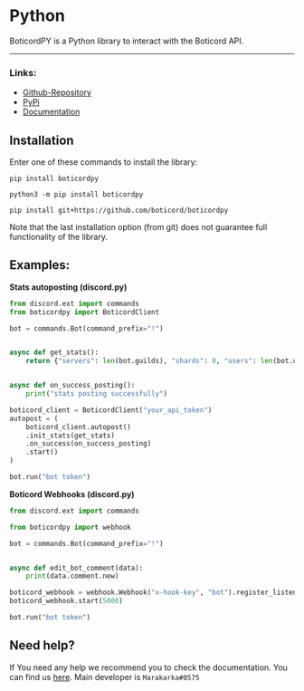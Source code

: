 # Python
BoticordPY is a Python library to interact with the Boticord API.

____

### Links:

- [Github-Repository](https://github.com/boticord/boticordpy) 
- [PyPi](https://pypi.org/project/boticordpy) 
- [Documentation](https://py.boticord.top/) 


## Installation

Enter one of these commands to install the library:

```
pip install boticordpy
```

```
python3 -m pip install boticordpy
```

```
pip install git+https://github.com/boticord/boticordpy
```

Note that the last installation option (from git) does not guarantee full functionality of the library.

## Examples:
**Stats autoposting (discord.py)**

```py
from discord.ext import commands
from boticordpy import BoticordClient

bot = commands.Bot(command_prefix="!")


async def get_stats():
    return {"servers": len(bot.guilds), "shards": 0, "users": len(bot.users)}


async def on_success_posting():
    print("stats posting successfully")

boticord_client = BoticordClient("your_api_token")
autopost = (
    boticord_client.autopost()
    .init_stats(get_stats)
    .on_success(on_success_posting)
    .start()
)

bot.run("bot token")
```

**Boticord Webhooks (discord.py)**

```py
from discord.ext import commands

from boticordpy import webhook

bot = commands.Bot(command_prefix="!")


async def edit_bot_comment(data):
    print(data.comment.new)

boticord_webhook = webhook.Webhook("x-hook-key", "bot").register_listener("edit_bot_comment", edit_bot_comment)
boticord_webhook.start(5000)

bot.run("bot token")
```

## Need help?

If You need any help we recommend you to check the documentation. You can find us [here](https://boticord.top/discord). Main developer is `Marakarka#0575`
